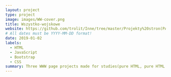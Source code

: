 ```yaml
---
layout: project
type: project
image: images/WW-cover.png
title: Wszystko-wojskowe
website: https://github.com/trolit/Inne/tree/master/Projekty%20stron(PA%20WWW)
# All dates must be YYYY-MM-DD format!
date: 2019-01-02
labels:
  - HTML
  - JavaScript
  - Bootstrap
  - CSS
summary: Three WWW page projects made for studies(pure HTML, pure HTML with CSS and lastly - HTML, CSS and Bootstrap).
---
```

